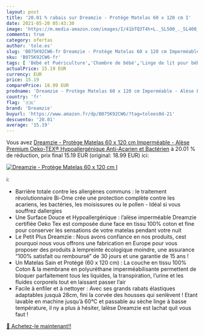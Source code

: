 ```yaml
---
layout: post
title: '20.01 % rabais sur Dreamzie - Protège Matelas 60 x 120 cm I'
date: 2021-05-20 05:43:30
image: 'https://m.media-amazon.com/images/I/41bTQ3T4h+L._SL500_._SL400_.jpg'
comments: true
category: ofertas
author: 'tole.es'
slug: 'B075K92CW6-fr Dreamzie - Protège Matelas 60 x 120 cm Imperméable - Alèse...'
sku: 'B075K92CW6-fr'
tags: [ 'Bébé et Puériculture','Chambre de bébé','Linge de lit pour bébés','Matelas et linge de lit','Protections de matelas pour lits bébé','dreamzie', ]
actualPrice: 15.19 EUR
currency: EUR
price: 15.19
comparePrice: 18.99 EUR
prodname: 'Dreamzie - Protège Matelas 60 x 120 cm Imperméable - Alèse Premium Oeko-TEX® Hypoallergénique  Anti-Acarien et Bactérien'
country: 'fr'
flag: '🇫🇷'
brand: 'Dreamzie'
buyurl: 'https://www.amazon.fr/dp/B075K92CW6/?tag=tolees0d-21'
descuento: '20.01'
average: '15.19'
---
```


Vous avez [Dreamzie - Protège Matelas 60 x 120 cm Imperméable - Alèse Premium Oeko-TEX® Hypoallergénique  Anti-Acarien et Bactérien](https://www.amazon.fr/dp/B075K92CW6/?tag=tolees0d-21)  à  20.01 % de réduction, prix final  15.19 EUR (original: 18.99 EUR) ici:

[![Dreamzie - Protège Matelas 60 x 120 cm I](https://m.media-amazon.com/images/I/41bTQ3T4h+L._SL500_._SL400_.jpg)](https://www.amazon.fr/dp/B075K92CW6/?tag=tolees0d-21)

ℹ️:

- Barrière totale contre les allergènes communs : le traitement révolutionnaire Bi-Ome crée une protection complète contre les acariens, les bactéries, les moisissures ou le pollen - Idéal si vous souffrez dallergies
- Une Surface Douce et Hypoallergénique : l’alèse imperméable Dreamzie certifiée Oeko Tex est composée dune face en tissu 100% coton et fine pour conserver les sensations de votre matelas pendant votre nuit
- Le Petit Plus Dreamzie : Nous avons confiance en nos produits, cest pourquoi nous vous offrons une fabrication en Europe pour vous proposer des produits à lempreinte écologique moindre, une assurance “100% satisfait ou remboursé” de 30 jours et une garantie de 15 ans !
- Un Matelas Sain et Protégé (60 x 120 cm) : La couche en tissu 100% Coton & la membrane en polyuréthane imperméabilisante permettent de bloquer parfaitement tous les liquides, la transpiration, l’urine et les fluides corporels tout en laissant passer l’air
- Facile à enfiler et à nettoyer : Avec ses grands rabats élastiques adaptables jusquà 28cm, fini la corvée des housses qui senlèvent ! Etant lavable en machine jusqu’à 60°C et passable au sèche linge à basse température, il ny a plus à hésiter, lalèse Dreamzie est lachat quil vous faut !

[🛒 Achetez-le maintenant!!](https://www.amazon.fr/dp/B075K92CW6/?tag=tolees0d-21)
